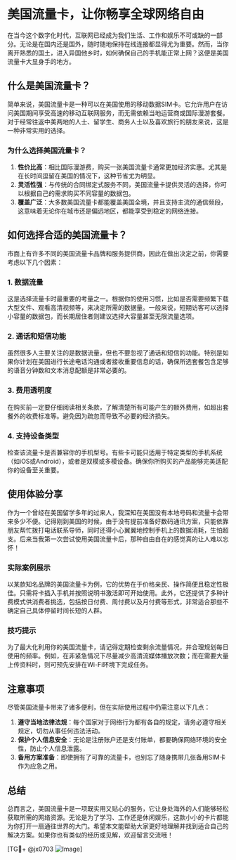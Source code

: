 # 美国流量卡，让你畅享全球网络自由

在当今这个数字化时代，互联网已经成为我们生活、工作和娱乐不可或缺的一部分。无论是在国内还是国外，随时随地保持在线连接都显得尤为重要。然而，当你离开熟悉的国土，进入异国他乡时，如何确保自己的手机能正常上网？这便是美国流量卡大显身手的地方。

## 什么是美国流量卡？

简单来说，美国流量卡是一种可以在美国使用的移动数据SIM卡。它允许用户在访问美国期间享受高速的移动互联网服务，而无需依赖当地运营商或国际漫游套餐。对于经常往返中美两地的人士、留学生、商务人士以及喜欢旅行的朋友来说，这是一种非常实用的选择。

### 为什么选择美国流量卡？

1. **性价比高**：相比国际漫游费，购买一张美国流量卡通常更加经济实惠。尤其是在长时间逗留在美国的情况下，这种节省尤为明显。
2. **灵活性强**：与传统的合同绑定式服务不同，美国流量卡提供灵活的选择，你可以根据自己的需求购买不同容量的数据包。
3. **覆盖广泛**：大多数美国流量卡都能覆盖美国全境，并且支持主流的通信频段，这意味着无论你在城市还是偏远地区，都能享受到稳定的网络连接。

## 如何选择合适的美国流量卡？

市面上有许多不同的美国流量卡品牌和服务提供商，因此在做出决定之前，你需要考虑以下几个因素：

### 1. 数据流量
这是选择流量卡时最重要的考量之一。根据你的使用习惯，比如是否需要频繁下载大型文件、观看高清视频等，来决定所需的数据量。一般来说，短期访客可以选择小容量的数据包，而长期居住者则建议选择大容量甚至无限流量选项。

### 2. 通话和短信功能
虽然很多人主要关注的是数据流量，但也不要忽视了通话和短信的功能。特别是如果你计划在美国进行长途电话沟通或者接收重要信息的话，确保所选套餐包含足够的语音分钟数和文本消息配额是非常必要的。

### 3. 费用透明度
在购买前一定要仔细阅读相关条款，了解清楚所有可能产生的额外费用，如超出套餐外的收费标准等。避免因为疏忽而导致不必要的经济损失。

### 4. 支持设备类型
检查该流量卡是否兼容你的手机型号。有些卡可能只适用于特定类型的手机系统（如iOS或Android），或者是双模或多模设备。确保你所购买的产品能够完美适配你的设备至关重要。

## 使用体验分享

作为一个曾经在美国留学多年的过来人，我深知在美国没有本地号码和流量卡会带来多少不便。记得刚到美国的时候，由于没有提前准备好数码通讯方案，只能依靠朋友帮忙拨打电话联系导师，同时还得小心翼翼地控制手机上的数据消耗，生怕超支。后来当我第一次尝试使用美国流量卡后，那种自由自在的感觉真的让人难以忘怀！

### 实际案例展示
以某款知名品牌的美国流量卡为例，它的优势在于价格亲民、操作简便且稳定性极佳。只需将卡插入手机并按照说明书激活即可开始使用。此外，它还提供了多种计费模式供消费者挑选，包括按日付费、周付费以及月付费等形式，非常适合那些不确定自己具体停留时间长短的人群。

### 技巧提示
为了最大化利用你的美国流量卡，请记得定期检查剩余流量情况，并合理规划每日使用的频率。例如，在非紧急情况下尽量减少高清流媒体播放次数；而在需要大量上传资料时，则可预先安排在Wi-Fi环境下完成任务。

## 注意事项

尽管美国流量卡带来了诸多便利，但在实际使用过程中仍需注意以下几点：

1. **遵守当地法律法规**：每个国家对于网络行为都有各自的规定，请务必遵守相关规定，切勿从事任何违法活动。
2. **保护个人信息安全**：无论是注册账户还是支付账单，都要确保网络环境的安全性，防止个人信息泄露。
3. **备用方案准备**：即使拥有了可靠的流量卡，也别忘了随身携带几张备用SIM卡作为应急之用。

## 总结

总而言之，美国流量卡是一项既实用又贴心的服务，它让身处海外的人们能够轻松获取所需的网络资源。无论是为了学习、工作还是休闲娱乐，这款小小的卡片都能为你打开一扇通往世界的大门。希望本文能帮助大家更好地理解并找到适合自己的解决方案。如果你也有类似的经历或见解，欢迎留言交流哦！

[TG💪+ @jx0703 ![Image](https://github.com/user-attachments/assets/dbca1d08-cadb-493c-b0ec-ad6f7a83f270)]